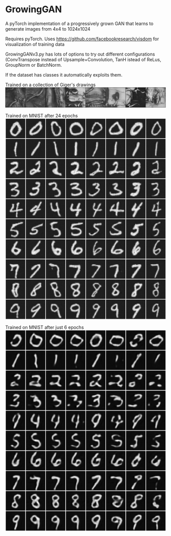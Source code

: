 # GrowingGAN
A pyTorch implementation of a progressively grown GAN that learns to generate images from 4x4 to 1024x1024

Requires pyTorch.
Uses https://github.com/facebookresearch/visdom for visualization of training data

GrowingGANv3.py has lots of options to try out different configurations (ConvTranspose instead of Upsample+Convolution, TanH istead of ReLus,
GroupNorm or BatchNorm. 

If the dataset has classes it automatically exploits them.

Trained on a collection of Giger's drawings
![alt text](https://raw.githubusercontent.com/davidebaltieri31/GrowingGAN/master/fake_sample_all_step_118292.png "Giger after 14 epochs")

Trained on MNIST after 24 epochs
![alt text](https://raw.githubusercontent.com/davidebaltieri31/GrowingGAN/master/GrowingGAN%20on%20mnist_png_training%2024.jpg "MNIST after 24 epochs")

Trained on MNIST after just 6 epochs
![alt text](https://raw.githubusercontent.com/davidebaltieri31/GrowingGAN/master/GrowingGAN%20on%20mnist_png_training.jpg "MNIST after 6 epochs")
